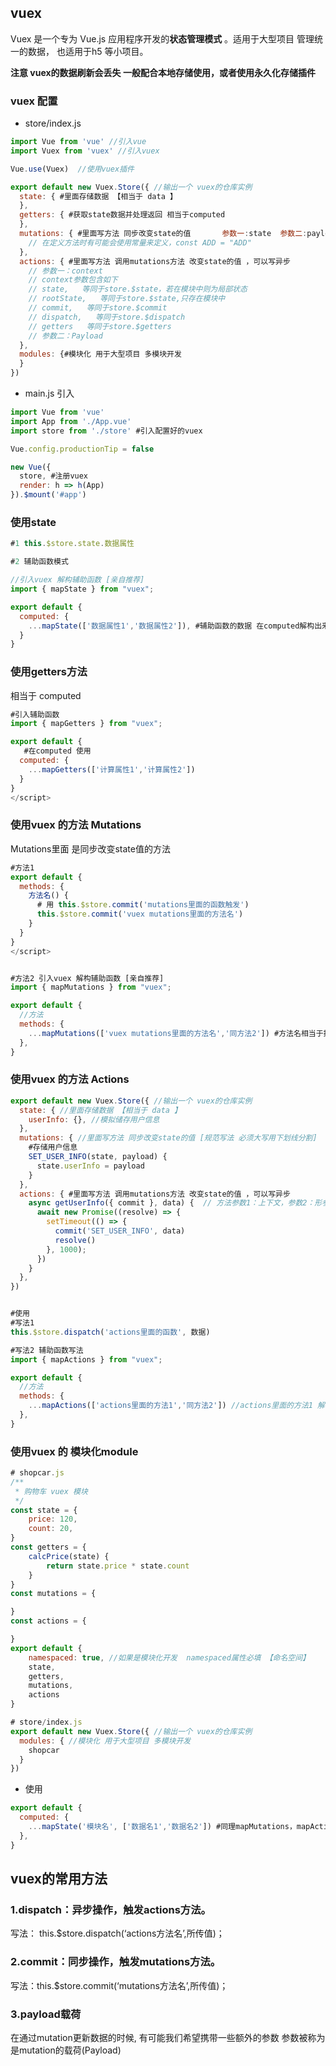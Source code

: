 ## vuex 

Vuex 是一个专为 Vue.js 应用程序开发的**状态管理模式** 。适用于大型项目 管理统一的数据， 也适用于h5 等小项目。 

**注意 vuex的数据刷新会丢失 一般配合本地存储使用，或者使用永久化存储插件**

### vuex 配置

- store/index.js

```js
import Vue from 'vue' //引入vue
import Vuex from 'vuex' //引入vuex

Vue.use(Vuex)  //使用vuex插件

export default new Vuex.Store({ //输出一个 vuex的仓库实例
  state: { #里面存储数据 【相当于 data 】
  },
  getters: { #获取state数据并处理返回 相当于computed
  },
  mutations: { #里面写方法 同步改变state的值		参数一:state  参数二:payload ==> 携带的东西 例如：Payload.name
	// 在定义方法时有可能会使用常量来定义，const ADD = "ADD"
  },
  actions: { #里面写方法 调用mutations方法 改变state的值 ，可以写异步
    // 参数一：context
    // context参数包含如下
  	// state,   等同于store.$state，若在模块中则为局部状态
  	// rootState,   等同于store.$state,只存在模块中
  	// commit,   等同于store.$commit
  	// dispatch,   等同于store.$dispatch
  	// getters   等同于store.$getters
    // 参数二：Payload
  },
  modules: {#模块化 用于大型项目 多模块开发
  }
})

```



- main.js 引入

```js
import Vue from 'vue'
import App from './App.vue'
import store from './store' #引入配置好的vuex

Vue.config.productionTip = false

new Vue({
  store, #注册vuex
  render: h => h(App)
}).$mount('#app')

```



### 使用state

```js
#1 this.$store.state.数据属性

#2 辅助函数模式

//引入vuex 解构辅助函数 [亲自推荐]
import { mapState } from "vuex";

export default {
  computed: {
    ...mapState(['数据属性1','数据属性2']), #辅助函数的数据 在computed解构出来相当于挂着data上 可以直接用
  }
}
```

### 使用getters方法

相当于 computed

```js
#引入辅助函数
import { mapGetters } from "vuex";

export default {
   #在computed 使用
  computed: {
    ...mapGetters(['计算属性1','计算属性2'])
  }
}
</script>
```



### 使用vuex 的方法 Mutations

Mutations里面 是同步改变state值的方法

```js
#方法1 
export default {
  methods: {
    方法名() {
      # 用 this.$store.commit('mutations里面的函数触发')
      this.$store.commit('vuex mutations里面的方法名')
    }
  }
}
</script>


#方法2 引入vuex 解构辅助函数 [亲自推荐]
import { mapMutations } from "vuex";

export default {
  //方法
  methods: {
    ...mapMutations(['vuex mutations里面的方法名','同方法2']) #方法名相当于挂着methods里面
  },
}
```



### 使用vuex 的方法 Actions

```js
export default new Vuex.Store({ //输出一个 vuex的仓库实例
  state: { //里面存储数据 【相当于 data 】
    userInfo: {}, //模拟储存用户信息
  },
  mutations: { //里面写方法 同步改变state的值 [规范写法 必须大写用下划线分割]
    #存储用户信息
    SET_USER_INFO(state, payload) {
      state.userInfo = payload
    }
  },
  actions: { #里面写方法 调用mutations方法 改变state的值 ，可以写异步
    async getUserInfo({ commit }, data) {  // 方法参数1：上下文，参数2：形参 ...
      await new Promise((resolve) => {
        setTimeout(() => {
          commit('SET_USER_INFO', data)
          resolve()
        }, 1000);
      })
    }
  },
})


#使用
#写法1
this.$store.dispatch('actions里面的函数', 数据)

#写法2 辅助函数写法
import { mapActions } from "vuex";

export default {
  //方法
  methods: {
    ...mapActions(['actions里面的方法1','同方法2']) //actions里面的方法1 解构actions里面的方法挂在methods里面
  },
}
```

### 使用vuex 的 模块化module

```js
# shopcar.js
/**
 * 购物车 vuex 模块
 */
const state = {
    price: 120,
    count: 20,
}
const getters = {
    calcPrice(state) {
        return state.price * state.count
    }
}
const mutations = {

}
const actions = {

}
export default {
    namespaced: true, //如果是模块化开发  namespaced属性必填 【命名空间】
    state,
    getters,
    mutations,
    actions
}
```

```js
# store/index.js
export default new Vuex.Store({ //输出一个 vuex的仓库实例
  modules: { //模块化 用于大型项目 多模块开发
    shopcar
  }
})
```

- 使用

```js
export default {
  computed: {
    ...mapState('模块名', ['数据名1','数据名2']) #同理mapMutations，mapActions 写法类似
  },
}
```







## vuex的常用方法

### 1.dispatch：异步操作，触发actions方法。

写法： this.$store.dispatch(‘actions方法名’,所传值)；

### 2.commit：同步操作，触发mutations方法。

写法：this.$store.commit(‘mutations方法名’,所传值)；

### 3.payload载荷

在通过mutation更新数据的时候, 有可能我们希望携带一些额外的参数
参数被称为是mutation的载荷(Payload)